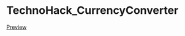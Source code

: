 # TechnoHack_CurrencyConverter
<a href="https://webdev-siddharth.github.io/TechnoHack_CurrencyConverter/">Preview</a>

